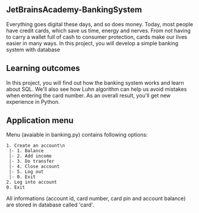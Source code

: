 ## JetBrainsAcademy-BankingSystem
Everything goes digital these days, and so does money. Today, most people have credit cards, which save us time, energy and nerves. From not having to carry a wallet full of cash to consumer protection, cards make our lives easier in many ways. In this project, you will develop a simple banking system with database

## Learning outcomes
In this project, you will find out how the banking system works and learn about SQL. We'll also see how Luhn algorithm can help us avoid mistakes when entering the card number. As an overall result, you'll get new experience in Python.

## Application menu
Menu (avaiable in banking.py) contains following options:
```
1. Create an account\n
 |- 1. Balance
 |- 2. Add income
 |- 3. Do transfer
 |- 4. Close account
 |- 5. Log out
 |- 0. Exit
2. Log into account
0. Exit
```
All informations (account id, card number, card pin and account balance) are stored in database called 'card'.
